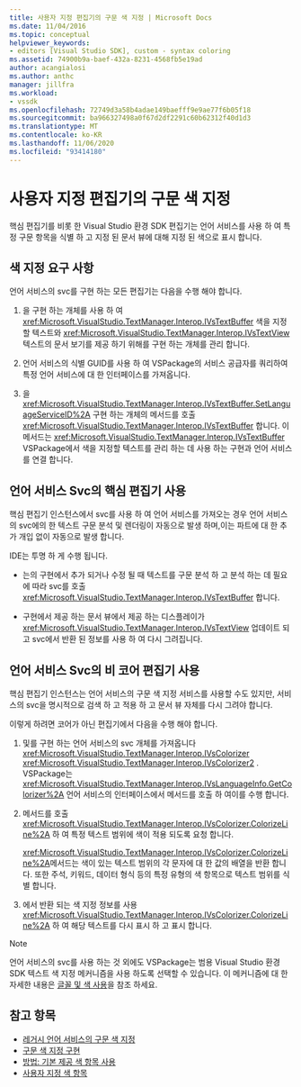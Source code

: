 ```yaml
---
title: 사용자 지정 편집기의 구문 색 지정 | Microsoft Docs
ms.date: 11/04/2016
ms.topic: conceptual
helpviewer_keywords:
- editors [Visual Studio SDK], custom - syntax coloring
ms.assetid: 74900b9a-baef-432a-8231-4568fb5e19ad
author: acangialosi
ms.author: anthc
manager: jillfra
ms.workload:
- vssdk
ms.openlocfilehash: 72749d3a58b4adae149baefff9e9ae77f6b05f18
ms.sourcegitcommit: ba966327498a0f67d2df2291c60b62312f40d1d3
ms.translationtype: MT
ms.contentlocale: ko-KR
ms.lasthandoff: 11/06/2020
ms.locfileid: "93414180"
---
```

# <a name="syntax-coloring-in-custom-editors"></a>사용자 지정 편집기의 구문 색 지정
핵심 편집기를 비롯 한 Visual Studio 환경 SDK 편집기는 언어 서비스를 사용 하 여 특정 구문 항목을 식별 하 고 지정 된 문서 뷰에 대해 지정 된 색으로 표시 합니다.

## <a name="colorization-requirements"></a>색 지정 요구 사항
 언어 서비스의 svc를 구현 하는 모든 편집기는 다음을 수행 해야 합니다.

1. 을 구현 하는 개체를 사용 하 여 <xref:Microsoft.VisualStudio.TextManager.Interop.IVsTextBuffer> 색을 지정할 텍스트와 <xref:Microsoft.VisualStudio.TextManager.Interop.IVsTextView> 텍스트의 문서 보기를 제공 하기 위해를 구현 하는 개체를 관리 합니다.

2. 언어 서비스의 식별 GUID를 사용 하 여 VSPackage의 서비스 공급자를 쿼리하여 특정 언어 서비스에 대 한 인터페이스를 가져옵니다.

3. 을 <xref:Microsoft.VisualStudio.TextManager.Interop.IVsTextBuffer.SetLanguageServiceID%2A> 구현 하는 개체의 메서드를 호출 <xref:Microsoft.VisualStudio.TextManager.Interop.IVsTextBuffer> 합니다. 이 메서드는 <xref:Microsoft.VisualStudio.TextManager.Interop.IVsTextBuffer> VSPackage에서 색을 지정할 텍스트를 관리 하는 데 사용 하는 구현과 언어 서비스를 연결 합니다.

## <a name="core-editor-usage-of-a-language-services-colorizer"></a>언어 서비스 Svc의 핵심 편집기 사용
 핵심 편집기 인스턴스에서 svc를 사용 하 여 언어 서비스를 가져오는 경우 언어 서비스의 svc에의 한 텍스트 구문 분석 및 렌더링이 자동으로 발생 하며,이는 파트에 대 한 추가 개입 없이 자동으로 발생 합니다.

 IDE는 투명 하 게 수행 됩니다.

- 는의 구현에서 추가 되거나 수정 될 때 텍스트를 구문 분석 하 고 분석 하는 데 필요에 따라 svc를 호출 <xref:Microsoft.VisualStudio.TextManager.Interop.IVsTextBuffer> 합니다.

- 구현에서 제공 하는 문서 뷰에서 제공 하는 디스플레이가 <xref:Microsoft.VisualStudio.TextManager.Interop.IVsTextView> 업데이트 되 고 svc에서 반환 된 정보를 사용 하 여 다시 그려집니다.

## <a name="non-core-editor-usage-of-a-language-services-colorizer"></a>언어 서비스 Svc의 비 코어 편집기 사용
 핵심 편집기 인스턴스는 언어 서비스의 구문 색 지정 서비스를 사용할 수도 있지만, 서비스의 svc을 명시적으로 검색 하 고 적용 하 고 문서 뷰 자체를 다시 그려야 합니다.

 이렇게 하려면 코어가 아닌 편집기에서 다음을 수행 해야 합니다.

1. 및를 구현 하는 언어 서비스의 svc 개체를 가져옵니다 <xref:Microsoft.VisualStudio.TextManager.Interop.IVsColorizer> <xref:Microsoft.VisualStudio.TextManager.Interop.IVsColorizer2> . VSPackage는 <xref:Microsoft.VisualStudio.TextManager.Interop.IVsLanguageInfo.GetColorizer%2A> 언어 서비스의 인터페이스에서 메서드를 호출 하 여이를 수행 합니다.

2. 메서드를 호출 <xref:Microsoft.VisualStudio.TextManager.Interop.IVsColorizer.ColorizeLine%2A> 하 여 특정 텍스트 범위에 색이 적용 되도록 요청 합니다.

     <xref:Microsoft.VisualStudio.TextManager.Interop.IVsColorizer.ColorizeLine%2A>메서드는 색이 있는 텍스트 범위의 각 문자에 대 한 값의 배열을 반환 합니다. 또한 주석, 키워드, 데이터 형식 등의 특정 유형의 색 항목으로 텍스트 범위를 식별 합니다.

3. 에서 반환 되는 색 지정 정보를 사용 <xref:Microsoft.VisualStudio.TextManager.Interop.IVsColorizer.ColorizeLine%2A> 하 여 해당 텍스트를 다시 표시 하 고 표시 합니다.

> [!NOTE]
> 언어 서비스의 svc를 사용 하는 것 외에도 VSPackage는 범용 Visual Studio 환경 SDK 텍스트 색 지정 메커니즘을 사용 하도록 선택할 수 있습니다. 이 메커니즘에 대 한 자세한 내용은 [글꼴 및 색 사용](/previous-versions/visualstudio/visual-studio-2015/extensibility/using-fonts-and-colors?preserve-view=true&view=vs-2015)을 참조 하세요.

## <a name="see-also"></a>참고 항목

- [레거시 언어 서비스의 구문 색 지정](../extensibility/internals/syntax-coloring-in-a-legacy-language-service.md)
- [구문 색 지정 구현](../extensibility/internals/implementing-syntax-coloring.md)
- [방법: 기본 제공 색 항목 사용](../extensibility/internals/how-to-use-built-in-colorable-items.md)
- [사용자 지정 색 항목](../extensibility/internals/custom-colorable-items.md)